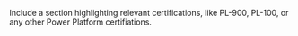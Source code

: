 Include a section highlighting relevant certifications, like PL-900, PL-100, or any other Power Platform certifiations.
